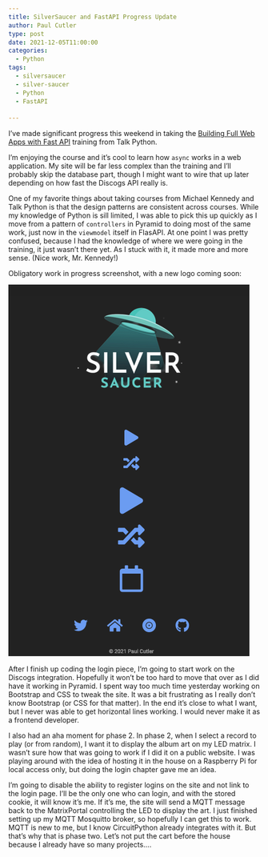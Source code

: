 ```yaml
---
title: SilverSaucer and FastAPI Progress Update
author: Paul Cutler 
type: post 
date: 2021-12-05T11:00:00
categories:
  - Python
tags:
  - silversaucer
  - silver-saucer
  - Python
  - FastAPI

---
```


I’ve made significant progress this weekend in taking the [Building Full Web Apps with Fast API](https://training.talkpython.fm/courses/full-html-web-applications-with-fastapi) training from Talk Python.

I’m enjoying the course and it’s cool to learn how `async` works in a web application.  My site will be far less complex than the training and I’ll probably skip the database part, though I might want to wire that up later depending on how fast the Discogs API really is.

One of my favorite things about taking courses from Michael Kennedy and Talk Python is that the design patterns are consistent across courses.  While my knowledge of Python is sill limited, I was able to pick this up quickly as I move from a pattern of `controllers` in Pyramid to doing most of the same work, just now in the `viewmodel` itself in FlasAPI.  At one point I was pretty confused, because I had the knowledge of where we were going in the training, it just wasn’t there yet.  As I stuck with it, it made more and more sense.  (Nice work, Mr. Kennedy!)

Obligatory work in progress screenshot, with a new logo coming soon:

![Silver Saucer homepage running on FastAPI](silversaucer-fastapi.png#center)

After I finish up coding the login piece, I’m going to start work on the Discogs integration.  Hopefully it won’t be too hard to move that over as I did have it working in Pyramid.  I spent way too much time yesterday working on Bootstrap and CSS to tweak the site.  It was a bit frustrating as I really don’t know Bootstrap (or CSS for that matter).   In the end it’s close to what I want, but I never was able to get horizontal lines working.  I would never make it as a frontend developer.

I also had an aha moment for phase 2.  In phase 2, when I select a record to play (or from random), I want it to display the album art on my LED matrix.  I wasn’t sure how that was going to work if I did it on a public website.  I was playing around with the idea of hosting it in the house on a Raspberry Pi for local access only, but doing the login chapter gave me an idea.  

I’m going to disable the ability to register logins on the site and not link to the login page.  I’ll be the only one who can login, and with the stored cookie, it will know it’s me.  If it’s me, the site will send a MQTT message back to the MatrixPortal controlling the LED to display the art.  I just finished setting up my MQTT Mosquitto broker, so hopefully I can get this to work.  MQTT is new to me, but I know CircuitPython already integrates with it.  But that’s why that is phase two.  Let’s not put the cart before the house because I already have so many projects….


